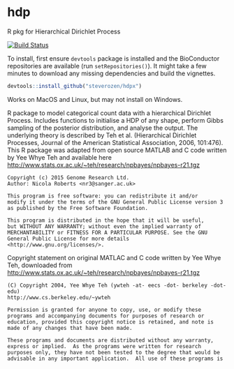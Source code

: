 # hdp
R pkg for Hierarchical Dirichlet Process

[![Build Status](https://travis-ci.org/nicolaroberts/hdp.svg?branch=master)](https://travis-ci.org/nicolaroberts/hdp)


To install, first ensure `devtools` package is installed and the BioConductor repositories are available (run `setRepositories()`). 
It might take a few minutes to download any missing dependencies and build the vignettes. 
```R
devtools::install_github("steverozen/hdpx")
```

Works on MacOS and Linux, but may not install on Windows. 

R package to model categorical count data with a hierarchical Dirichlet Process. Includes functions to initialise a HDP of any shape, perform Gibbs sampling of the posterior distribution, and analyse the output. The underlying theory is described by Teh et al. (Hierarchical Dirichlet Processes, Journal of the American Statistical Association, 2006, 101:476). This R package was adapted from open source MATLAB and C code written by Yee Whye Teh and available here http://www.stats.ox.ac.uk/~teh/research/npbayes/npbayes-r21.tgz

```
Copyright (c) 2015 Genome Research Ltd. 
Author: Nicola Roberts <nr3@sanger.ac.uk> 
 
This program is free software: you can redistribute it and/or 
modify it under the terms of the GNU General Public License version 3 
as published by the Free Software Foundation. 

This program is distributed in the hope that it will be useful, 
but WITHOUT ANY WARRANTY; without even the implied warranty of 
MERCHANTABILITY or FITNESS FOR A PARTICULAR PURPOSE. See the GNU 
General Public License for more details <http://www.gnu.org/licenses/>. 
```

Copyright statement on original MATLAC and C code written by Yee Whye Teh, downloaded from 
http://www.stats.ox.ac.uk/~teh/research/npbayes/npbayes-r21.tgz

```
(C) Copyright 2004, Yee Whye Teh (ywteh -at- eecs -dot- berkeley -dot- edu)
http://www.cs.berkeley.edu/~ywteh

Permission is granted for anyone to copy, use, or modify these
programs and accompanying documents for purposes of research or
education, provided this copyright notice is retained, and note is
made of any changes that have been made.
 
These programs and documents are distributed without any warranty,
express or implied.  As the programs were written for research
purposes only, they have not been tested to the degree that would be
advisable in any important application.  All use of these programs is
```
